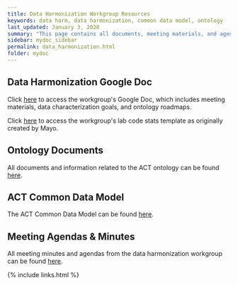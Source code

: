 ```yaml
---
title: Data Harmonization Workgroup Resources
keywords: data harm, data harmonization, common data model, ontology
last_updated: January 3, 2020
summary: "This page contains all documents, meeting materials, and agendas from the data harmonization workking group."
sidebar: mydoc_sidebar
permalink: data_harmonization.html
folder: mydoc
---
```


## Data Harmonization Google Doc
Click [here](https://docs.google.com/spreadsheets/d/1ZTx8K2MTO6N3P5rJ2sPnpojMg4rSZomauo2iZWADY5A/edit) to access the workgroup's Google Doc, which includes meeting materials, data characterization goals, and ontology roadmaps. 

Click [here](https://drive.google.com/drive/folders/1gxmIBywK512JucRjlvMilZJwUfqW9d3Q) to access the workgroup's lab code stats template as originally created by Mayo.

## Ontology Documents
All documents and information related to the ACT ontology can be found [here](/ACT-Network/ontology.html).

## ACT Common Data Model
The ACT Common Data Model can be found [here](https://pitt.box.com/s/nuoueqadkcuhq6oqxbg3rsmg0kcaqcyo).

## Meeting Agendas & Minutes
All meeting minutes and agendas from the data harmonization workgroup can be found [here](https://pitt.box.com/s/0ntqorv5k7wjqc6v3x26n0ivcqs052se).



{% include links.html %}
